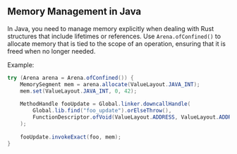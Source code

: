 ## Memory Management in Java


In Java, you need to manage memory explicitly when dealing with Rust structures that include lifetimes or references. Use `Arena.ofConfined()` to allocate memory that is tied to the scope of an operation, ensuring that it is freed when no longer needed.

Example:

```java
try (Arena arena = Arena.ofConfined()) {
    MemorySegment mem = arena.allocate(ValueLayout.JAVA_INT);
    mem.set(ValueLayout.JAVA_INT, 0, 42);
    
    MethodHandle fooUpdate = Global.linker.downcallHandle(
        Global.lib.find("foo_update").orElseThrow(),
        FunctionDescriptor.ofVoid(ValueLayout.ADDRESS, ValueLayout.ADDRESS)
    );
    
    fooUpdate.invokeExact(foo, mem);
}
```